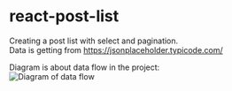 # react-post-list
Creating a post list with select and pagination.  
Data is getting from https://jsonplaceholder.typicode.com/  

Diagram is about data flow in the project:  
<image src="diagrams/dataFlow.jpg" alt="Diagram of data flow">
